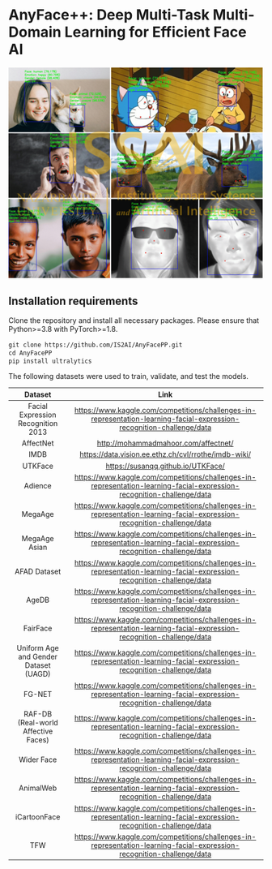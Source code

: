 # AnyFace++: Deep Multi-Task Multi-Domain Learning for Efficient Face AI
![Anyfacepp](https://github.com/IS2AI/AnyFacePP/blob/main/predictions.png)
## Installation requirements
Clone the repository and install all necessary packages. Please ensure that Python>=3.8 with PyTorch>=1.8.
```
git clone https://github.com/IS2AI/AnyFacePP.git
cd AnyFacePP
pip install ultralytics
```
The following datasets were used to train, validate, and test the models.

| Dataset | Link    |
| :---:   | :---: | 
| Facial Expression Recognition 2013 | https://www.kaggle.com/competitions/challenges-in-representation-learning-facial-expression-recognition-challenge/data  |
| AffectNet | http://mohammadmahoor.com/affectnet/  |
| IMDB | https://data.vision.ee.ethz.ch/cvl/rrothe/imdb-wiki/  |
| UTKFace | https://susanqq.github.io/UTKFace/  |
| Adience | https://www.kaggle.com/competitions/challenges-in-representation-learning-facial-expression-recognition-challenge/data  |
| MegaAge | https://www.kaggle.com/competitions/challenges-in-representation-learning-facial-expression-recognition-challenge/data  |
| MegaAge Asian | https://www.kaggle.com/competitions/challenges-in-representation-learning-facial-expression-recognition-challenge/data  | 
| AFAD Dataset | https://www.kaggle.com/competitions/challenges-in-representation-learning-facial-expression-recognition-challenge/data  |
| AgeDB | https://www.kaggle.com/competitions/challenges-in-representation-learning-facial-expression-recognition-challenge/data  |
| FairFace | https://www.kaggle.com/competitions/challenges-in-representation-learning-facial-expression-recognition-challenge/data  |
| Uniform Age and Gender Dataset (UAGD) | https://www.kaggle.com/competitions/challenges-in-representation-learning-facial-expression-recognition-challenge/data  |
| FG-NET | https://www.kaggle.com/competitions/challenges-in-representation-learning-facial-expression-recognition-challenge/data  | 
| RAF-DB (Real-world Affective Faces) | https://www.kaggle.com/competitions/challenges-in-representation-learning-facial-expression-recognition-challenge/data  | 
| Wider Face | https://www.kaggle.com/competitions/challenges-in-representation-learning-facial-expression-recognition-challenge/data  |
| AnimalWeb | https://www.kaggle.com/competitions/challenges-in-representation-learning-facial-expression-recognition-challenge/data  |
| iCartoonFace | https://www.kaggle.com/competitions/challenges-in-representation-learning-facial-expression-recognition-challenge/data  |
| TFW | https://www.kaggle.com/competitions/challenges-in-representation-learning-facial-expression-recognition-challenge/data  |

